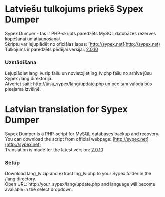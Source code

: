 # Latviešu tulkojums priekš Sypex Dumper

Sypex Dumper - tas ir PHP-skripts paredzēts MySQL datubāzes rezerves kopēšanai un atjaunošanai.<br>
Skriptu var lejuplādēt no oficiālas lapas: [http://sypex.net](http://sypex.net)<br>
Tulkojums ir paredzēts pēdējai versijai: [2.0.10](http://sypex.net/ru/products/dumper/downloads/)

### Uzstādīšana

Lejuplādiet lang_lv.zip failu un novietojiet lng_lv.php failu no arhīva jūsu Sypex /lang direktorijā.<br>
Atveriet saiti: http://jūsu_sypex/lang/update.php un pēc tam valoda būs pieejama izvēlnē.

# Latvian translation for Sypex Dumper

Sypex Dumper is a PHP-script for MySQL databases backup and recovery.<br>
You can download the script from official webpage: [http://sypex.net](http://sypex.net)<br>
Translation is made for the latest version: [2.0.10](http://sypex.net/en/products/dumper/downloads/)

### Setup

Download lang_lv.zip and extract lng_lv.php to your Sypex folder in the /lang directory.<br>
Open URL: http://your_sypex/lang/update.php and language will become avaliable in the select dropdown.
